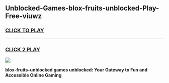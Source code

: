
## Unblocked-Games-blox-fruits-unblocked-Play-Free-viuwz
<h3>
<a href="https://premium76.site?title=blox-fruits-unblocked&ref=10A">CLICK TO PLAY</a></h3>
<hr>

<h3>
<a href="https://premium76.site?title=blox-fruits-unblocked&ref=10A">CLICK 2 PLAY</a>
  
</h3>

<a href="https://premium76.site?title=blox-fruits-unblocked&ref=10A"><img src="https://clearcache.store/games.png"></a>


**blox-fruits-unblocked games unblocked: Your Gateway to Fun and Accessible Online Gaming**
